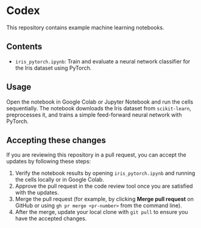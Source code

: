 # Codex

This repository contains example machine learning notebooks.

## Contents

- `iris_pytorch.ipynb`: Train and evaluate a neural network classifier for the Iris dataset using PyTorch.

## Usage

Open the notebook in Google Colab or Jupyter Notebook and run the cells sequentially. The notebook downloads the Iris dataset from `scikit-learn`, preprocesses it, and trains a simple feed-forward neural network with PyTorch.

## Accepting these changes

If you are reviewing this repository in a pull request, you can accept the updates by following these steps:

1. Verify the notebook results by opening `iris_pytorch.ipynb` and running the cells locally or in Google Colab.
2. Approve the pull request in the code review tool once you are satisfied with the updates.
3. Merge the pull request (for example, by clicking **Merge pull request** on GitHub or using `gh pr merge <pr-number>` from the command line).
4. After the merge, update your local clone with `git pull` to ensure you have the accepted changes.
